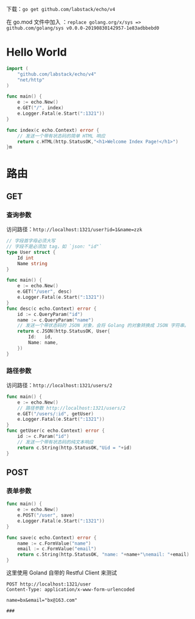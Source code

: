 下载：`go get github.com/labstack/echo/v4`

在 go.mod 文件中加入 ：`replace golang.org/x/sys => github.com/golang/sys v0.0.0-20190830142957-1e83adbbebd0`

# Hello World

```go
import (
	"github.com/labstack/echo/v4"
	"net/http"
)

func main() {
	e := echo.New()
	e.GET("/", index)
	e.Logger.Fatal(e.Start(":1321"))
}

func index(c echo.Context) error {
	// 发送一个带有状态码的简单 HTML 响应
	return c.HTML(http.StatusOK,"<h1>Welcome Index Page!</h1>")
}m
```

# 路由

## GET

### 查询参数

访问路径：`http://localhost:1321/user?id=1&name=zzk`

```go
// 字段首字母必须大写
// 字段不是必须加 tag，如 `json: "id"`
type User struct {
	Id int
	Name string
}

func main() {
	e := echo.New()
	e.GET("/user", desc)
	e.Logger.Fatal(e.Start(":1321"))
}
func desc(c echo.Context) error {
	id := c.QueryParam("id")
	name := c.QueryParam("name")
	// 发送一个带状态码的 JSON 对象，会将 Golang 的对象转换成 JSON 字符串。
	return c.JSON(http.StatusOK, User{
		Id:   id,
		Name: name,
	})
}
```

### 路径参数

访问路径：`http://localhost:1321/users/2`

```go
func main() {
	e := echo.New()
	// 路径参数 http://localhost:1321/users/2
	e.GET("/users/:id", getUser)
	e.Logger.Fatal(e.Start(":1321"))
}
func getUser(c echo.Context) error {
	id := c.Param("id")
	// 发送一个带有状态码的纯文本响应
	return c.String(http.StatusOK,"Uid = "+id)
}
```

## POST

### 表单参数

```go
func main() {
	e := echo.New()
	e.POST("/user", save)
	e.Logger.Fatal(e.Start(":1321"))
}

func save(c echo.Context) error {
	name := c.FormValue("name")
	email := c.FormValue("email")
	return c.String(http.StatusOK, "name: "+name+"\nemail: "+email)
}
```

这里使用 Goland 自带的 Restful Client 来测试

```http
POST http://localhost:1321/user
Content-Type: application/x-www-form-urlencoded

name=bx&email="bx@163.com"

###
```
